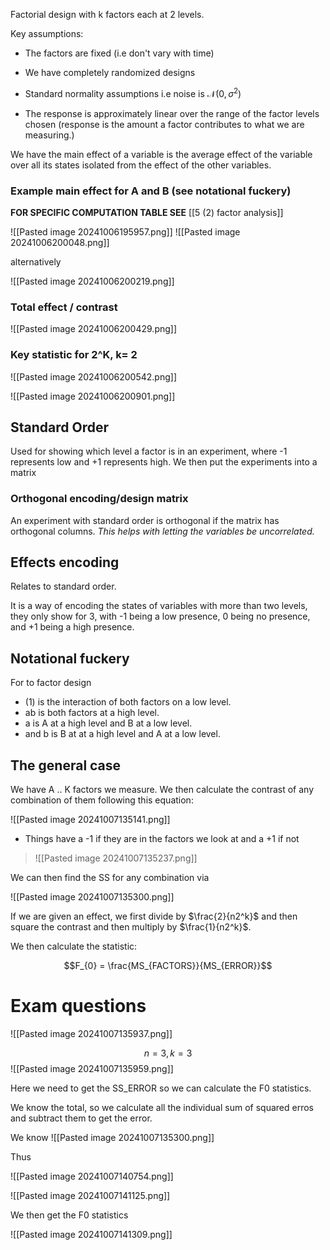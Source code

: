 
Factorial design with k factors each at 2 levels.

Key assumptions:

- The factors are fixed (i.e don't vary with time)
- We have completely randomized designs
- Standard normality assumptions i.e noise is $\mathcal{N}(0,\sigma^2)$

- The response is approximately linear over the range of the factor levels chosen (response is the amount a factor contributes to what we are measuring.)

We have the main effect of a variable is the average effect of the variable over all its states isolated from the effect of the other variables.

### Example main effect for A and B (see notational fuckery)

**FOR SPECIFIC COMPUTATION TABLE SEE** [[5 (2) factor analysis]]

![[Pasted image 20241006195957.png]]
![[Pasted image 20241006200048.png]]

alternatively

![[Pasted image 20241006200219.png]]

### Total effect / contrast

![[Pasted image 20241006200429.png]]

### Key statistic for 2^K, k= 2

![[Pasted image 20241006200542.png]]

![[Pasted image 20241006200901.png]]


## Standard Order

Used for showing which level a factor is in an experiment, where -1 represents low and +1 represents high.
We then put the experiments into a matrix

### Orthogonal encoding/design matrix

An experiment with standard order is orthogonal if the matrix has orthogonal columns. *This helps with letting the variables be uncorrelated.*

## Effects encoding 

Relates to standard order.

It is a way of encoding the states of variables with more than two levels, they only show for 3, with -1 being a low presence, 0 being no presence, and +1 being a high presence.


## Notational fuckery

For to factor design
- (1) is the interaction of both factors on a low level.
- ab is both factors at a high level.
- a is A at a high level and B at a low level.
- and b is B at at a high level and A at a low level.




## The general case


We have A .. K factors we measure.
We then calculate the contrast of any combination of them following this equation:

![[Pasted image 20241007135141.png]]
- Things have a -1 if they are in the factors we look at and a +1 if not
>![[Pasted image 20241007135237.png]]

We can then find the SS for any combination via

![[Pasted image 20241007135300.png]]

If we are given an effect, we first divide by $\frac{2}{n2^k}$ and then square the contrast and then multiply by $\frac{1}{n2^k}$.


We then calculate the statistic:

$$F_{0} = \frac{MS_{FACTORS}}{MS_{ERROR}}$$

# Exam questions



![[Pasted image 20241007135937.png]]

$$ n= 3, k=3$$
![[Pasted image 20241007135959.png]]

Here we need to get the SS_ERROR so we can calculate the F0 statistics.

We know the total, so we calculate all the individual sum of squared erros and subtract them to get the error.

We know 
![[Pasted image 20241007135300.png]]

Thus

![[Pasted image 20241007140754.png]]

![[Pasted image 20241007141125.png]]


We then get the F0 statistics

![[Pasted image 20241007141309.png]]

